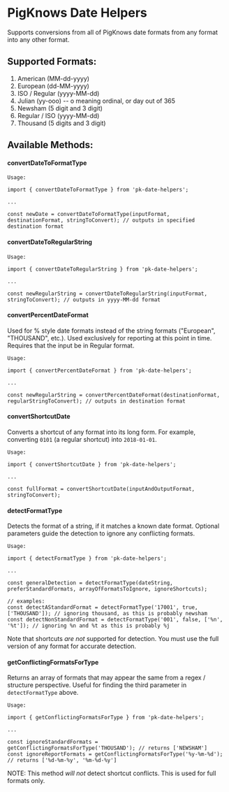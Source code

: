# PigKnows Date Helpers

Supports conversions from all of PigKnows date formats from any format into any other format.

## Supported Formats:
1. American (MM-dd-yyyy)
2. European (dd-MM-yyyy)
3. ISO / Regular (yyyy-MM-dd)
4. Julian (yy-ooo) -- o meaning ordinal, or day out of 365
5. Newsham (5 digit and 3 digit)
6. Regular / ISO (yyyy-MM-dd)
7. Thousand (5 digits and 3 digit)

## Available Methods:

#### convertDateToFormatType
    Usage:

    import { convertDateToFormatType } from 'pk-date-helpers';

    ...

    const newDate = convertDateToFormatType(inputFormat, destinationFormat, stringToConvert); // outputs in specified destination format

#### convertDateToRegularString
    Usage:

    import { convertDateToRegularString } from 'pk-date-helpers';

    ...

    const newRegularString = convertDateToRegularString(inputFormat, stringToConvert); // outputs in yyyy-MM-dd format

#### convertPercentDateFormat
Used for % style date formats instead of the string formats ("European", "THOUSAND", etc.). Used exclusively for reporting at this point in time. Requires that the input be in Regular format.

    Usage:

    import { convertPercentDateFormat } from 'pk-date-helpers';

    ...

    const newRegularString = convertPercentDateFormat(destinationFormat, regularStringToConvert); // outputs in destination format

#### convertShortcutDate
Converts a shortcut of any format into its long form. For example, converting `0101` (a regular shortcut) into `2018-01-01`.

    Usage:

    import { convertShortcutDate } from 'pk-date-helpers';

    ...

    const fullFormat = convertShortcutDate(inputAndOutputFormat, stringToConvert);

#### detectFormatType
Detects the format of a string, if it matches a known date format. Optional parameters guide the detection to ignore any conflicting formats.

    Usage:

    import { detectFormatType } from 'pk-date-helpers';

    ...

    const generalDetection = detectFormatType(dateString, preferStandardFormats, arrayOfFormatsToIgnore, ignoreShortcuts);

    // examples:
    const detectAStandardFormat = detectFormatType('17001', true, ['THOUSAND']); // ignoring thousand, as this is probably newsham
    const detectNonStandardFormat = detectFormatType('001', false, ['%n', '%t']); // ignoring %n and %t as this is probably %j

Note that shortcuts *are not* supported for detection. You must use the full version of any format for accurate detection.

#### getConflictingFormatsForType
Returns an array of formats that may appear the same from a regex / structure perspective. Useful for finding the third parameter in `detectFormatType` above.

    Usage:

    import { getConflictingFormatsForType } from 'pk-date-helpers';

    ...

    const ignoreStandardFormats = getConflictingFormatsForType('THOUSAND'); // returns ['NEWSHAM']
    const ignoreReportFormats = getConflictingFormatsForType('%y-%m-%d'); // returns ['%d-%m-%y', '%m-%d-%y']

NOTE: This method *will not* detect shortcut conflicts. This is used for full formats only.

